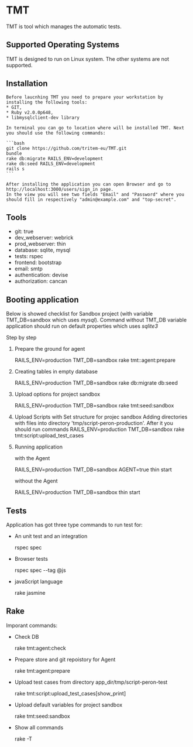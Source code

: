 # TMT #

  TMT is tool which manages the automatic tests.

## Supported Operating Systems ##

TMT is designed to run on Linux system. The other systems are not supported.

## Installation ##

	Before laucnhing TMT you need to prepare your workstation by installing the following tools:
	* GIT,
	* Ruby v2.0.0p648,
	* libmysqlclient-dev library
	
	In terminal you can go to location where will be installed TMT. Next you should use the following commands:

	```bash
	git clone https://github.com/tritem-eu/TMT.git
	bundle
	rake db:migrate RAILS_ENV=development
    rake db:seed RAILS_ENV=development
	rails s
	```
	
	After installing the application you can open Browser and go to http://localhost:3000/users/sign_in page.
	In the view you will see two fields "Email" and "Password" where you should fill in respectively "admin@example.com" and "top-secret".
	
## Tools ##
 * git: true
 * dev_webserver: webrick
 * prod_webserver: thin
 * database: sqlite, mysql
 * tests: rspec
 * frontend: bootstrap
 * email: smtp
 * authentication: devise
 * authorization: cancan

## Booting application ##

Below is showed checklist for Sandbox project (with variable TMT_DB=sandbox which uses _mysql_).
Command without TMT_DB variable application should run on default properties which uses _sqlite3_

Step by step

1. Prepare the ground for agent

     RAILS_ENV=production TMT_DB=sandbox rake tmt::agent:prepare

2. Creating tables in empty database

     RAILS_ENV=production TMT_DB=sandbox rake db:migrate db:seed

3. Upload options for project sandbox

     RAILS_ENV=production TMT_DB=sandbox rake tmt:seed:sandbox

4. Upload Scripts with Set structure for projec sandbox
    Adding directories with files into directory 'tmp/script-peron-production'. After it you should run commands
      RAILS_ENV=production TMT_DB=sandbox rake tmt:script:upload_test_cases

5. Running application

    with the Agent

      RAILS_ENV=production TMT_DB=sandbox AGENT=true thin start

    without the Agent

      RAILS_ENV=production TMT_DB=sandbox thin start

## Tests ##

Application has got three type commands to run test for:

* An unit test and an integration

    rspec spec

* Browser tests

    rspec spec --tag @js

* javaScript language

    rake jasmine

## Rake ##
Imporant commands:

* Check DB

    rake tmt:agent:check

* Prepare store and git repoistory for Agent

    rake tmt:agent:prepare

* Upload test cases from directory app_dir/tmp/script-peron-test

    rake tmt:script:upload_test_cases[show_print]

* Upload default variables for project sandbox

    rake tmt:seed:sandbox

* Show all commands

    rake -T

